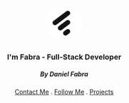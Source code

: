 <!-- Headline -->
<br />
<p align="center">
  <a href="https://github.com/imfabra">
    <img src="./logo_imfabra.jpg" alt="Logo" width="80" height="80" style="border-radius: 50%;">
  </a>

  <h3 align="center">I'm Fabra - Full-Stack Developer</h3>
  <h5 align="center">By Daniel Fabra</h3>

  <p align="center">
    <a target="_blank" href="https://www.linkedin.com/in/danielj-fabra/">Contact Me</a>
    .
    <a target="_blank" href="https://www.instagram.com/imfabra/">Follow Me</a>
    .
    <a target="_blank" href="https://www.frontendmentor.io/profile/DanielFabra">Projects</a>
  </p>
</p>


<!--
**imfabra/imfabra** is a ✨ _special_ ✨ repository because its `README.md` (this file) appears on your GitHub profile.

Here are some ideas to get you started:

- 🔭 I’m currently working on ...
- 🌱 I’m currently learning ...
- 👯 I’m looking to collaborate on ...
- 🤔 I’m looking for help with ...
- 💬 Ask me about ...
- 📫 How to reach me: ...
- 😄 Pronouns: ...
- ⚡ Fun fact: ...
-->
